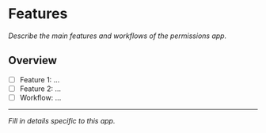 # Features

_Describe the main features and workflows of the permissions app._

## Overview

- [ ] Feature 1: ...
- [ ] Feature 2: ...
- [ ] Workflow: ...

---

_Fill in details specific to this app._
